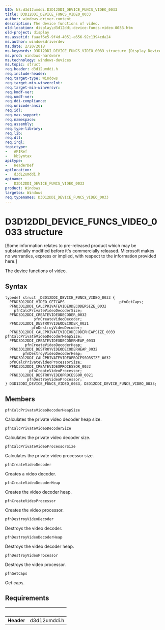 ```yaml
---
UID: NS:d3d12umddi.D3D12DDI_DEVICE_FUNCS_VIDEO_0033
title: D3D12DDI_DEVICE_FUNCS_VIDEO_0033
author: windows-driver-content
description: The device functions of video.
old-location: display\d3d12ddi-device-funcs-video-0033.htm
old-project: display
ms.assetid: faaaf6e5-9f4d-4051-a656-92c1394cda24
ms.author: windowsdriverdev
ms.date: 2/20/2018
ms.keywords: D3D12DDI_DEVICE_FUNCS_VIDEO_0033 structure [Display Devices], d3d12umddi/D3D12DDI_DEVICE_FUNCS_VIDEO_0033, display.d3d12ddi-device-funcs-video-0033, D3D12DDI_DEVICE_FUNCS_VIDEO_0033
ms.prod: windows-hardware
ms.technology: windows-devices
ms.topic: struct
req.header: d3d12umddi.h
req.include-header: 
req.target-type: Windows
req.target-min-winverclnt: 
req.target-min-winversvr: 
req.kmdf-ver: 
req.umdf-ver: 
req.ddi-compliance: 
req.unicode-ansi: 
req.idl: 
req.max-support: 
req.namespace: 
req.assembly: 
req.type-library: 
req.lib: 
req.dll: 
req.irql: 
topictype:
-	APIRef
-	kbSyntax
apitype:
-	HeaderDef
apilocation:
-	d3d12umddi.h
apiname:
-	D3D12DDI_DEVICE_FUNCS_VIDEO_0033
product: Windows
targetos: Windows
req.typenames: D3D12DDI_DEVICE_FUNCS_VIDEO_0033
---
```


# D3D12DDI_DEVICE_FUNCS_VIDEO_0033 structure
<p class="CCE_Message">[Some information relates to pre-released product which may be substantially modified before it's commercially released. Microsoft makes no warranties, express or implied, with respect to the information provided here.]

The device functions of video.

## Syntax
````
typedef struct _D3D12DDI_DEVICE_FUNCS_VIDEO_0033 {
  PFND3D12DDI_VIDEO_GETCAPS                         pfnGetCaps;
  PFND3D12DDI_CALCPRIVATEVIDEODECODERSIZE_0032      pfnCalcPrivateVideoDecoderSize;
  PFND3D12DDI_CREATEVIDEODECODER_0032               pfnCreateVideoDecoder;
  PFND3D12DDI_DESTROYVIDEODECODER_0021              pfnDestroyVideoDecoder;
  PFND3D12DDI_CALCPRIVATEVIDEODECODERHEAPSIZE_0033  pfnCalcPrivateVideoDecoderHeapSize;
  PFND3D12DDI_CREATEVIDEODECODERHEAP_0033           pfnCreateVideoDecoderHeap;
  PFND3D12DDI_DESTROYVIDEODECODERHEAP_0032          pfnDestroyVideoDecoderHeap;
  PFND3D12DDI_CALCPRIVATEVIDEOPROCESSORSIZE_0032    pfnCalcPrivateVideoProcessorSize;
  PFND3D12DDI_CREATEVIDEOPROCESSOR_0032             pfnCreateVideoProcessor;
  PFND3D12DDI_DESTROYVIDEOPROCESSOR_0021            pfnDestroyVideoProcessor;
} D3D12DDI_DEVICE_FUNCS_VIDEO_0033, D3D12DDI_DEVICE_FUNCS_VIDEO_0033;
````

## Members


`pfnCalcPrivateVideoDecoderHeapSize`

Calculates the private video decoder heap size.

`pfnCalcPrivateVideoDecoderSize`

Calculates the private video decoder size.

`pfnCalcPrivateVideoProcessorSize`

Calculates the private video processor size.

`pfnCreateVideoDecoder`

Creates a video decoder.

`pfnCreateVideoDecoderHeap`

Creates the video decoder heap.

`pfnCreateVideoProcessor`

Creates the video processor.

`pfnDestroyVideoDecoder`

Destroys the video decoder.

`pfnDestroyVideoDecoderHeap`

Destroys the video decoder heap.

`pfnDestroyVideoProcessor`

Destroys the video processor.

`pfnGetCaps`

Get caps.


## Requirements
| &nbsp; | &nbsp; |
| ---- |:---- |
| **Header** | d3d12umddi.h |